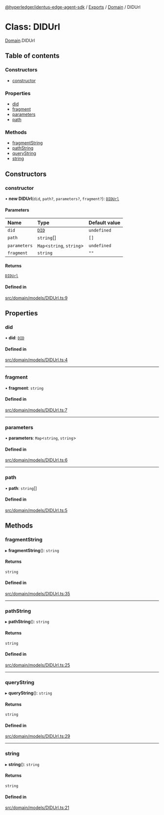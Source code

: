 [@hyperledger/identus-edge-agent-sdk](../README.md) / [Exports](../modules.md) / [Domain](../modules/Domain.md) / DIDUrl

# Class: DIDUrl

[Domain](../modules/Domain.md).DIDUrl

## Table of contents

### Constructors

- [constructor](Domain.DIDUrl.md#constructor)

### Properties

- [did](Domain.DIDUrl.md#did)
- [fragment](Domain.DIDUrl.md#fragment)
- [parameters](Domain.DIDUrl.md#parameters)
- [path](Domain.DIDUrl.md#path)

### Methods

- [fragmentString](Domain.DIDUrl.md#fragmentstring)
- [pathString](Domain.DIDUrl.md#pathstring)
- [queryString](Domain.DIDUrl.md#querystring)
- [string](Domain.DIDUrl.md#string)

## Constructors

### constructor

• **new DIDUrl**(`did`, `path?`, `parameters?`, `fragment?`): [`DIDUrl`](Domain.DIDUrl.md)

#### Parameters

| Name | Type | Default value |
| :------ | :------ | :------ |
| `did` | [`DID`](Domain.DID.md) | `undefined` |
| `path` | `string`[] | `[]` |
| `parameters` | `Map`\<`string`, `string`\> | `undefined` |
| `fragment` | `string` | `""` |

#### Returns

[`DIDUrl`](Domain.DIDUrl.md)

#### Defined in

[src/domain/models/DIDUrl.ts:9](https://github.com/hyperledger/identus-edge-agent-sdk-ts/blob/7eadfa3c5dda4c81079844b2a47014b3c9b03dac/src/domain/models/DIDUrl.ts#L9)

## Properties

### did

• **did**: [`DID`](Domain.DID.md)

#### Defined in

[src/domain/models/DIDUrl.ts:4](https://github.com/hyperledger/identus-edge-agent-sdk-ts/blob/7eadfa3c5dda4c81079844b2a47014b3c9b03dac/src/domain/models/DIDUrl.ts#L4)

___

### fragment

• **fragment**: `string`

#### Defined in

[src/domain/models/DIDUrl.ts:7](https://github.com/hyperledger/identus-edge-agent-sdk-ts/blob/7eadfa3c5dda4c81079844b2a47014b3c9b03dac/src/domain/models/DIDUrl.ts#L7)

___

### parameters

• **parameters**: `Map`\<`string`, `string`\>

#### Defined in

[src/domain/models/DIDUrl.ts:6](https://github.com/hyperledger/identus-edge-agent-sdk-ts/blob/7eadfa3c5dda4c81079844b2a47014b3c9b03dac/src/domain/models/DIDUrl.ts#L6)

___

### path

• **path**: `string`[]

#### Defined in

[src/domain/models/DIDUrl.ts:5](https://github.com/hyperledger/identus-edge-agent-sdk-ts/blob/7eadfa3c5dda4c81079844b2a47014b3c9b03dac/src/domain/models/DIDUrl.ts#L5)

## Methods

### fragmentString

▸ **fragmentString**(): `string`

#### Returns

`string`

#### Defined in

[src/domain/models/DIDUrl.ts:35](https://github.com/hyperledger/identus-edge-agent-sdk-ts/blob/7eadfa3c5dda4c81079844b2a47014b3c9b03dac/src/domain/models/DIDUrl.ts#L35)

___

### pathString

▸ **pathString**(): `string`

#### Returns

`string`

#### Defined in

[src/domain/models/DIDUrl.ts:25](https://github.com/hyperledger/identus-edge-agent-sdk-ts/blob/7eadfa3c5dda4c81079844b2a47014b3c9b03dac/src/domain/models/DIDUrl.ts#L25)

___

### queryString

▸ **queryString**(): `string`

#### Returns

`string`

#### Defined in

[src/domain/models/DIDUrl.ts:29](https://github.com/hyperledger/identus-edge-agent-sdk-ts/blob/7eadfa3c5dda4c81079844b2a47014b3c9b03dac/src/domain/models/DIDUrl.ts#L29)

___

### string

▸ **string**(): `string`

#### Returns

`string`

#### Defined in

[src/domain/models/DIDUrl.ts:21](https://github.com/hyperledger/identus-edge-agent-sdk-ts/blob/7eadfa3c5dda4c81079844b2a47014b3c9b03dac/src/domain/models/DIDUrl.ts#L21)
